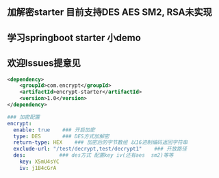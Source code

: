 ## 加解密starter 目前支持DES AES  SM2,  RSA未实现
## 学习springboot starter 小demo
## 欢迎Issues提意见

```xml
<dependency>
    <groupId>com.encrypt</groupId>
    <artifactId>encrypt-starter</artifactId>
    <version>1.0</version>
</dependency>

```

```yaml
### 加密配置
encrypt: 
  enable: true    ### 开启加密
  type: DES       ### DES方式加解密
  return-type: HEX    ### 加密后的字节数组 以16进制编码返回字符串
  exclude-url: "/test/decrypt,test/decrypt1"    ### 开放路径
  des:           ### des方式 配置key iv(还有aes  sm2)等等
    key: X5mU4sYC
    iv: j1B4cGrA
```

